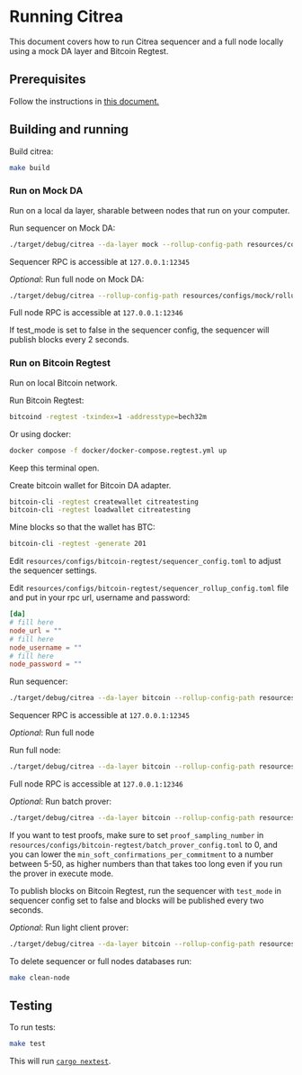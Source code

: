 # Running Citrea

This document covers how to run Citrea sequencer and a full node locally using a mock DA layer and Bitcoin Regtest.

## Prerequisites

Follow the instructions in [this document.](./dev-setup.md)

## Building and running

Build citrea:

```sh
make build
```

### Run on Mock DA

Run on a local da layer, sharable between nodes that run on your computer.

Run sequencer on Mock DA:

```sh
./target/debug/citrea --da-layer mock --rollup-config-path resources/configs/mock/sequencer_rollup_config.toml --sequencer resources/configs/mock/sequencer_config.toml --genesis-paths resources/genesis/mock/
```

Sequencer RPC is accessible at `127.0.0.1:12345`

_Optional_: Run full node on Mock DA:

```sh
./target/debug/citrea --rollup-config-path resources/configs/mock/rollup_config.toml --genesis-paths resources/genesis/mock/
```

Full node RPC is accessible at `127.0.0.1:12346`

If test_mode is set to false in the sequencer config, the sequencer will publish blocks every 2 seconds.

### Run on Bitcoin Regtest

Run on local Bitcoin network.

Run Bitcoin Regtest:

```sh
bitcoind -regtest -txindex=1 -addresstype=bech32m
```

Or using docker:

```sh
docker compose -f docker/docker-compose.regtest.yml up
```

Keep this terminal open.

Create bitcoin wallet for Bitcoin DA adapter.

```sh
bitcoin-cli -regtest createwallet citreatesting
bitcoin-cli -regtest loadwallet citreatesting
```

Mine blocks so that the wallet has BTC:

```sh
bitcoin-cli -regtest -generate 201
```

Edit `resources/configs/bitcoin-regtest/sequencer_config.toml` to adjust the sequencer settings.

Edit `resources/configs/bitcoin-regtest/sequencer_rollup_config.toml` file and put in your rpc url, username and password:

```toml
[da]
# fill here
node_url = ""
# fill here
node_username = ""
# fill here
node_password = ""
```

Run sequencer:

```sh
./target/debug/citrea --da-layer bitcoin --rollup-config-path resources/configs/bitcoin-regtest/sequencer_rollup_config.toml --sequencer resources/configs/bitcoin-regtest/sequencer_config.toml --genesis-paths resources/genesis/bitcoin-regtest/
```

Sequencer RPC is accessible at `127.0.0.1:12345`

_Optional_: Run full node

Run full node:

```sh
./target/debug/citrea --da-layer bitcoin --rollup-config-path resources/configs/bitcoin-regtest/rollup_config.toml --genesis-paths resources/genesis/bitcoin-regtest/
```

Full node RPC is accessible at `127.0.0.1:12346`

_Optional_: Run batch prover:

```sh
./target/debug/citrea --da-layer bitcoin --rollup-config-path resources/configs/bitcoin-regtest/batch_prover_rollup_config.toml --batch-prover resources/configs/bitcoin-regtest/batch_prover_config.toml --genesis-paths resources/genesis/bitcoin-regtest
```

If you want to test proofs, make sure to set `proof_sampling_number` in `resources/configs/bitcoin-regtest/batch_prover_config.toml` to 0, and you can lower the `min_soft_confirmations_per_commitment` to a number between 5-50, as higher numbers than that takes too long even if you run the prover in execute mode.

To publish blocks on Bitcoin Regtest, run the sequencer with `test_mode` in sequencer config set to false and blocks will be published every two seconds.

_Optional_: Run light client prover:

```sh
./target/debug/citrea --da-layer bitcoin --rollup-config-path resources/configs/bitcoin-regtest/light_client_prover_rollup_config.toml --light-client-prover resources/configs/bitcoin-regtest/light_client_prover_config.toml --genesis-paths resources/genesis/bitcoin-regtest
```

To delete sequencer or full nodes databases run:

```sh
make clean-node
```

## Testing

To run tests:

```sh
make test
```

This will run [`cargo nextest`](https://nexte.st).
